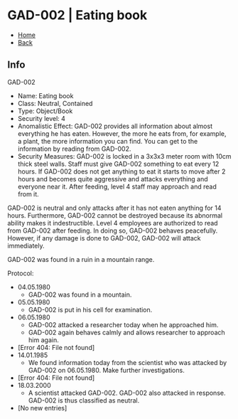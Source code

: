 # GAD-002 | Eating book

- [Home](../../../home.md)
- [Back](../s1.md)

## Info

GAD-002

- Name: Eating book
- Class: Neutral, Contained
- Type: Object/Book
- Security level: 4
- Anomalistic Effect: GAD-002 provides all information about almost everything he has eaten. However, the more he eats from, for example, a plant, the more information you can find. You can get to the information by reading from GAD-002.
- Security Measures: GAD-002 is locked in a 3x3x3 meter room with 10cm thick steel walls. Staff must give GAD-002 something to eat every 12 hours. If GAD-002 does not get anything to eat it starts to move after 2 hours and becomes quite aggressive and attacks everything and everyone near it. After feeding, level 4 staff may approach and read from it.

GAD-002 is neutral and only attacks after it has not eaten anything for 14 hours. Furthermore, GAD-002 cannot be destroyed because its abnormal ability makes it indestructible. Level 4 employees are authorized to read from GAD-002 after feeding. In doing so, GAD-002 behaves peacefully. However, if any damage is done to GAD-002, GAD-002 will attack immediately.

GAD-002 was found in a ruin in a mountain range.

Protocol:

- 04.05.1980
  - GAD-002 was found in a mountain.
- 05.05.1980
  - GAD-002 is put in his cell for examination.
- 06.05.1980
  - GAD-002 attacked a researcher today when he approached him.
  - GAD-002 again behaves calmly and allows researcher to approach him again.
- [Error 404: File not found]
- 14.01.1985
  - We found information today from the scientist who was attacked by GAD-002 on 06.05.1980. Make further investigations.
- [Error 404: File not found]
- 18.03.2000
  - A scientist attacked GAD-002. GAD-002 also attacked in response. GAD-002 is thus classified as neutral.
- [No new entries]

